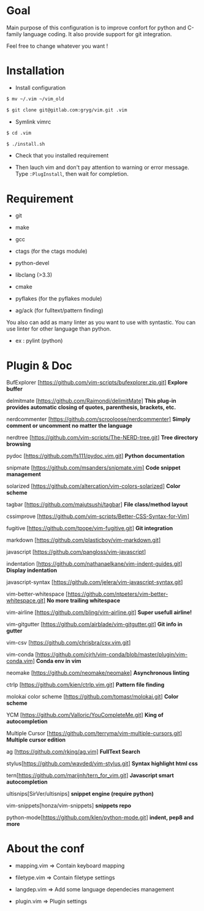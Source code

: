 # Goal

Main purpose of this configuration is to improve confort for python and
C-family language coding.
It also provide support for git integration.

Feel free to change whatever you want !

# Installation

* Install configuration

```sh
$ mv ~/.vim ~/vim_old

$ git clone git@gitlab.com:gryg/vim.git .vim

```

* Symlink vimrc

```sh
$ cd .vim

$ ./install.sh
```

* Check that you installed requirement

* Then lauch vim and don't pay attention to warning or error message.
Type `:PlugInstall`, then wait for completion.


# Requirement

* git

* make

* gcc

* ctags (for the ctags module)

* python-devel

* libclang (>3.3)

* cmake

* pyflakes (for the pyflakes module)

* ag/ack (for fulltext/pattern finding)

You also can add as many linter as you want to use with syntastic. You
can use linter for other language than python.

* ex : pylint (python)


# Plugin & Doc

BufExplorer [https://github.com/vim-scripts/bufexplorer.zip.git]
**Explore buffer**

delmitmate [https://github.com/Raimondi/delimitMate]
**This plug-in provides automatic closing of quotes, parenthesis, brackets, etc.**

nerdcommenter [https://github.com/scrooloose/nerdcommenter]
**Simply comment or uncomment no matter the language**

nerdtree [https://github.com/vim-scripts/The-NERD-tree.git]
**Tree directory browsing**

pydoc [https://github.com/fs111/pydoc.vim.git]
**Python documentation**

snipmate [https://github.com/msanders/snipmate.vim]
**Code snippet management**

solarized [https://github.com/altercation/vim-colors-solarized]
**Color scheme**

tagbar [https://github.com/majutsushi/tagbar]
**File class/method layout**

cssimprove [https://github.com/vim-scripts/Better-CSS-Syntax-for-Vim]

fugitive [https://github.com/tpope/vim-fugitive.git]
**Git integration**

markdown [https://github.com/plasticboy/vim-markdown.git]

javascript [https://github.com/pangloss/vim-javascript]

indentation [https://github.com/nathanaelkane/vim-indent-guides.git]
**Display indentation**

javascript-syntax [https://github.com/jelera/vim-javascript-syntax.git]

vim-better-whitespace [https://github.com/ntpeters/vim-better-whitespace.git]
**No more trailing whitespace**

vim-airline [https://github.com/bling/vim-airline.git]
**Super usefull airline!**

vim-gitgutter [https://github.com/airblade/vim-gitgutter.git]
**Git info in gutter**

vim-csv [https://github.com/chrisbra/csv.vim.git]

vim-conda [https://github.com/cjrh/vim-conda/blob/master/plugin/vim-conda.vim]
**Conda env in vim**

neomake [https://github.com/neomake/neomake]
**Asynchronous linting**

ctrlp [https://github.com/kien/ctrlp.vim.git]
**Pattern file finding**

molokai color scheme [https://github.com/tomasr/molokai.git]
**Color scheme**

YCM [https://github.com/Valloric/YouCompleteMe.git]
**King of autocompletion**

Multiple Cursor [https://github.com/terryma/vim-multiple-cursors.git]
**Multiple cursor edition**

ag [https://github.com/rking/ag.vim]
**FullText Search**

stylus[https://github.com/wavded/vim-stylus.git]
**Syntax highlight html css**

tern[https://github.com/marijnh/tern_for_vim.git]
**Javascript smart autocompletion**

ultisnips[SirVer/ultisnips]
**snippet engine (require python)**

vim-snippets[honza/vim-snippets]
**snippets repo**

python-mode[https://github.com/klen/python-mode.git]
**indent, pep8 and more**

# About the conf

* mapping.vim => Contain keyboard mapping

* filetype.vim => Contain filetype settings

* langdep.vim => Add some language dependecies management

* plugin.vim => Plugin settings
